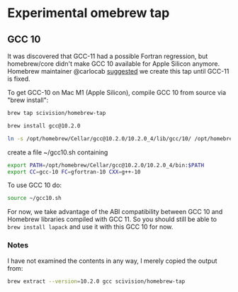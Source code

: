 # Experimental omebrew tap


## GCC 10

It was discovered that GCC-11 had a possible Fortran regression, but homebrew/core didn't make GCC 10 available for Apple Silicon anymore.
Homebrew maintainer @carlocab
[suggested](https://github.com/Homebrew/discussions/discussions/1443#discussioncomment-719680)
we create this tap until GCC-11 is fixed.

To get GCC-10 on Mac M1 (Apple Silicon), compile GCC 10 from source via "brew install":

```sh
brew tap scivision/homebrew-tap

brew install gcc@10.2.0

ln -s /opt/homebrew/Cellar/gcc@10.2.0/10.2.0_4/lib/gcc/10/ /opt/homebrew/lib/gcc/10
```

create a file ~/gcc10.sh containing
```sh
export PATH=/opt/homebrew/Cellar/gcc@10.2.0/10.2.0_4/bin:$PATH
export CC=gcc-10 FC=gfortran-10 CXX=g++-10
```

To use GCC 10 do:

```sh
source ~/gcc10.sh
```

For now, we take advantage of the ABI compatibility between GCC 10 and Homebrew libraries compiled with GCC 11.
So you should still be able to `brew install lapack` and use it with this GCC 10 for now.

### Notes

I have not examined the contents in any way, I merely copied the output from:

```sh
brew extract --version=10.2.0 gcc scivision/homebrew-tap
```
